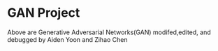 # GAN Project
Above are Generative Adversarial Networks(GAN) modifed,edited, and debugged by Aiden Yoon and Zihao Chen 
